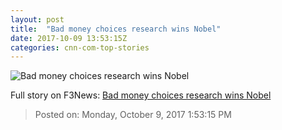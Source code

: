 ```yaml
---
layout: post
title:  "Bad money choices research wins Nobel"
date: 2017-10-09 13:53:15Z
categories: cnn-com-top-stories
---
```


![Bad money choices research wins Nobel](http://i2.cdn.turner.com/money/dam/assets/171009063445-richard-h-thaler-nobel-prize-780x439.jpg)




Full story on F3News: [Bad money choices research wins Nobel](http://www.f3nws.com/n/KHjQkG)

> Posted on: Monday, October 9, 2017 1:53:15 PM
